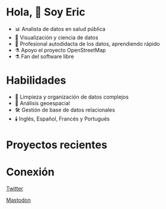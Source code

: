 # Hola, 👋 Soy Eric 
- 📊 Analista de datos en salud pública
- 👀 Visualización y ciencia de datos
- 🌱 Profesional autodidacta de los datos, aprendiendo rápido
- ⚗️ Apoyo el proyecto OpenStreetMap
- ⚗️ Fan del software libre

# Habilidades
- 🧶 Limpieza y organización de datos complejos
- 🧶 Análisis geoespacial
- 🛠️ Gestión de base de datos relacionales
- 🕯️ Inglés, Español, Francés y Portugués

# Proyectos recientes


# Conexión
[Twitter](https://twitter.com/rcrmj)

[Mastodon](https://vis.social/@YoViajo)

<!---
YoViajo/YoViajo is a ✨ special ✨ repository because its `README.md` (this file) appears on your GitHub profile.
You can click the Preview link to take a look at your changes.
--->
